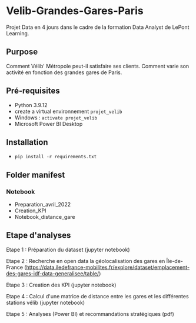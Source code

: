 # Velib-Grandes-Gares-Paris

Projet Data  en 4 jours dans le cadre de la formation Data Analyst de LePont Learning.

##  Purpose

Comment Vélib' Métropole peut-il satisfaire ses clients. Comment varie son activité en fonction des grandes gares de Paris. 

## Pré-requisites 
- Python 3.9.12
- create a virtual environnement `projet_velib`
- Windows : `activate projet_velib`
- Microsoft Power BI Desktop

## Installation
- `pip install -r requirements.txt`

## Folder manifest

### Notebook
- Preparation_avril_2022 
- Creation_KPI
- Notebook_distance_gare

## Etape d'analyses

Etape 1 : Préparation du dataset (jupyter notebook)

Etape 2 : Recherche en open data la géolocalisation des gares en Île-de-France (https://data.iledefrance-mobilites.fr/explore/dataset/emplacement-des-gares-idf-data-generalisee/table/)

Etape 3 : Creation des KPI (jupyter notebook)

Etape 4 : Calcul d'une matrice de distance entre les gares et les différentes stations vélib (jupyter notebook)

Etape 5 : Analyses (Power BI) et recommandations stratégiques (pdf)
